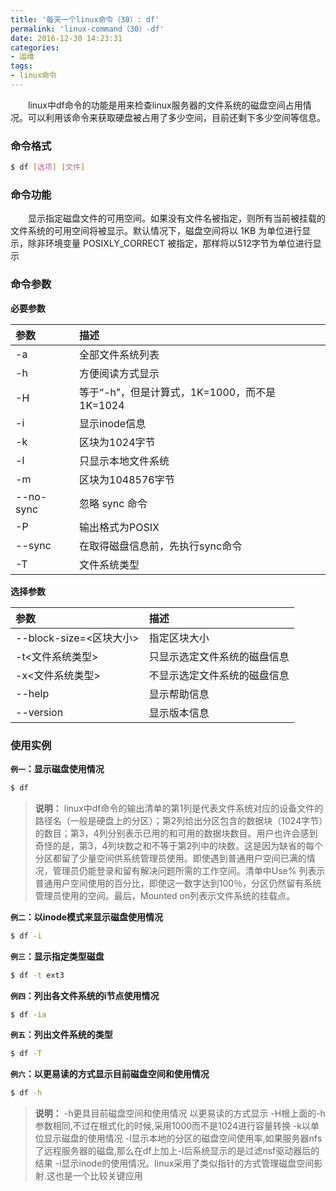 ```yaml
---
title: '每天一个linux命令（30）: df'
permalink: 'linux-command（30）-df'
date: 2016-12-30 14:23:31
categories:
- 运维
tags:
- linux命令
---
```

　　linux中df命令的功能是用来检查linux服务器的文件系统的磁盘空间占用情况。可以利用该命令来获取硬盘被占用了多少空间，目前还剩下多少空间等信息。
<!-- more -->
### 命令格式
```bash
$ df [选项] [文件]
```
### 命令功能
　　显示指定磁盘文件的可用空间。如果没有文件名被指定，则所有当前被挂载的文件系统的可用空间将被显示。默认情况下，磁盘空间将以 1KB 为单位进行显示，除非环境变量 POSIXLY_CORRECT 被指定，那样将以512字节为单位进行显示
### 命令参数
**必要参数**

| 参数 | 描述 |
| :------------- | :------------- |
| -a | 全部文件系统列表 |
| -h | 方便阅读方式显示 |
| -H | 等于“-h”，但是计算式，1K=1000，而不是1K=1024 |
| -i | 显示inode信息 |
| -k | 区块为1024字节 |
| -l | 只显示本地文件系统 |
| -m | 区块为1048576字节 |
| --no-sync | 忽略 sync 命令 |
| -P | 输出格式为POSIX |
| --sync | 在取得磁盘信息前，先执行sync命令 |
| -T | 文件系统类型 |

**选择参数**

| 参数 | 描述 |
| :------------- | :------------- |
| --block-size=<区块大小> | 指定区块大小 |
| -t<文件系统类型> | 只显示选定文件系统的磁盘信息 |
| -x<文件系统类型> | 不显示选定文件系统的磁盘信息 |
| --help | 显示帮助信息 |
| --version | 显示版本信息 |

### 使用实例
**`例一`：显示磁盘使用情况**
```bash
$ df
```
>**说明：** linux中df命令的输出清单的第1列是代表文件系统对应的设备文件的路径名（一般是硬盘上的分区）；第2列给出分区包含的数据块（1024字节）的数目；第3，4列分别表示已用的和可用的数据块数目。用户也许会感到奇怪的是，第3，4列块数之和不等于第2列中的块数。这是因为缺省的每个分区都留了少量空间供系统管理员使用。即使遇到普通用户空间已满的情况，管理员仍能登录和留有解决问题所需的工作空间。清单中Use% 列表示普通用户空间使用的百分比，即使这一数字达到100％，分区仍然留有系统管理员使用的空间。最后，Mounted on列表示文件系统的挂载点。

**`例二`：以inode模式来显示磁盘使用情况**
```bash
$ df -i
```
**`例三`：显示指定类型磁盘**
```bash
$ df -t ext3
```
**`例四`：列出各文件系统的i节点使用情况**
```bash
$ df -ia
```
**`例五`：列出文件系统的类型**
```bash
$ df -T
```
**`例六`：以更易读的方式显示目前磁盘空间和使用情况**
```bash
$ df -h
```
>**说明：**
-h更具目前磁盘空间和使用情况 以更易读的方式显示
-H根上面的-h参数相同,不过在根式化的时候,采用1000而不是1024进行容量转换
-k以单位显示磁盘的使用情况
-l显示本地的分区的磁盘空间使用率,如果服务器nfs了远程服务器的磁盘,那么在df上加上-l后系统显示的是过滤nsf驱动器后的结果
-i显示inode的使用情况。linux采用了类似指针的方式管理磁盘空间影射.这也是一个比较关键应用
